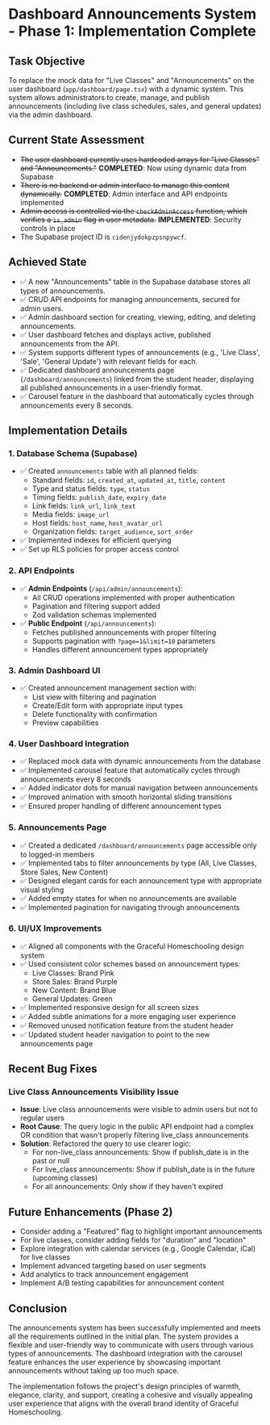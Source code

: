 # Dashboard Announcements System - Phase 1: Implementation Complete

## Task Objective
To replace the mock data for "Live Classes" and "Announcements" on the user dashboard (`app/dashboard/page.tsx`) with a dynamic system. This system allows administrators to create, manage, and publish announcements (including live class schedules, sales, and general updates) via the admin dashboard.

## Current State Assessment
- ~~The user dashboard currently uses hardcoded arrays for "Live Classes" and "Announcements."~~ **COMPLETED**: Now using dynamic data from Supabase
- ~~There is no backend or admin interface to manage this content dynamically.~~ **COMPLETED**: Admin interface and API endpoints implemented
- ~~Admin access is controlled via the `checkAdminAccess` function, which verifies a `is_admin` flag in user metadata.~~ **IMPLEMENTED**: Security controls in place
- The Supabase project ID is `cidenjydokpzpsnpywcf`.

## Achieved State
- ✅ A new "Announcements" table in the Supabase database stores all types of announcements.
- ✅ CRUD API endpoints for managing announcements, secured for admin users.
- ✅ Admin dashboard section for creating, viewing, editing, and deleting announcements.
- ✅ User dashboard fetches and displays active, published announcements from the API.
- ✅ System supports different types of announcements (e.g., 'Live Class', 'Sale', 'General Update') with relevant fields for each.
- ✅ Dedicated dashboard announcements page (`/dashboard/announcements`) linked from the student header, displaying all published announcements in a user-friendly format.
- ✅ Carousel feature in the dashboard that automatically cycles through announcements every 8 seconds.

## Implementation Details

### 1. Database Schema (Supabase)
- ✅ Created `announcements` table with all planned fields:
  - Standard fields: `id`, `created_at`, `updated_at`, `title`, `content`
  - Type and status fields: `type`, `status`
  - Timing fields: `publish_date`, `expiry_date`
  - Link fields: `link_url`, `link_text`
  - Media fields: `image_url`
  - Host fields: `host_name`, `host_avatar_url`
  - Organization fields: `target_audience`, `sort_order`
- ✅ Implemented indexes for efficient querying
- ✅ Set up RLS policies for proper access control

### 2. API Endpoints
- ✅ **Admin Endpoints** (`/api/admin/announcements`):
  - All CRUD operations implemented with proper authentication
  - Pagination and filtering support added
  - Zod validation schemas implemented
- ✅ **Public Endpoint** (`/api/announcements`):
  - Fetches published announcements with proper filtering
  - Supports pagination with `?page=1&limit=10` parameters
  - Handles different announcement types appropriately

### 3. Admin Dashboard UI
- ✅ Created announcement management section with:
  - List view with filtering and pagination
  - Create/Edit form with appropriate input types
  - Delete functionality with confirmation
  - Preview capabilities

### 4. User Dashboard Integration
- ✅ Replaced mock data with dynamic announcements from the database
- ✅ Implemented carousel feature that automatically cycles through announcements every 8 seconds
- ✅ Added indicator dots for manual navigation between announcements
- ✅ Improved animation with smooth horizontal sliding transitions
- ✅ Ensured proper handling of different announcement types

### 5. Announcements Page
- ✅ Created a dedicated `/dashboard/announcements` page accessible only to logged-in members
- ✅ Implemented tabs to filter announcements by type (All, Live Classes, Store Sales, New Content)
- ✅ Designed elegant cards for each announcement type with appropriate visual styling
- ✅ Added empty states for when no announcements are available
- ✅ Implemented pagination for navigating through announcements

### 6. UI/UX Improvements
- ✅ Aligned all components with the Graceful Homeschooling design system
- ✅ Used consistent color schemes based on announcement types:
  - Live Classes: Brand Pink
  - Store Sales: Brand Purple
  - New Content: Brand Blue
  - General Updates: Green
- ✅ Implemented responsive design for all screen sizes
- ✅ Added subtle animations for a more engaging user experience
- ✅ Removed unused notification feature from the student header
- ✅ Updated student header navigation to point to the new announcements page

## Recent Bug Fixes

### Live Class Announcements Visibility Issue
- **Issue**: Live class announcements were visible to admin users but not to regular users
- **Root Cause**: The query logic in the public API endpoint had a complex OR condition that wasn't properly filtering live_class announcements
- **Solution**: Refactored the query to use clearer logic:
  - For non-live_class announcements: Show if publish_date is in the past or null
  - For live_class announcements: Show if publish_date is in the future (upcoming classes)
  - For all announcements: Only show if they haven't expired

## Future Enhancements (Phase 2)
- Consider adding a "Featured" flag to highlight important announcements
- For live classes, consider adding fields for "duration" and "location"
- Explore integration with calendar services (e.g., Google Calendar, iCal) for live classes
- Implement advanced targeting based on user segments
- Add analytics to track announcement engagement
- Implement A/B testing capabilities for announcement content

## Conclusion
The announcements system has been successfully implemented and meets all the requirements outlined in the initial plan. The system provides a flexible and user-friendly way to communicate with users through various types of announcements. The dashboard integration with the carousel feature enhances the user experience by showcasing important announcements without taking up too much space.

The implementation follows the project's design principles of warmth, elegance, clarity, and support, creating a cohesive and visually appealing user experience that aligns with the overall brand identity of Graceful Homeschooling.
